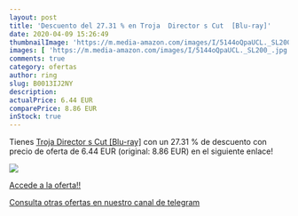 ```yaml
---
layout: post
title: 'Descuento del 27.31 % en Troja  Director s Cut  [Blu-ray]'
date: 2020-04-09 15:26:49
thumbnailImage: 'https://m.media-amazon.com/images/I/5144oQpaUCL._SL200_.jpg'
images: [ 'https://m.media-amazon.com/images/I/5144oQpaUCL._SL200_.jpg' ]
comments: true
category: ofertas
author: ring
slug: B0013IJ2NY
description:
actualPrice: 6.44 EUR
comparePrice: 8.86 EUR
inStock: true
---
```


Tienes [Troja  Director s Cut  [Blu-ray]](https://www.amazon.com/dp/B0013IJ2NY/?tag=redken08-20) con un 27.31 % de descuento con precio de oferta de 6.44 EUR (original: 8.86 EUR) en el siguiente enlace!

[![](https://m.media-amazon.com/images/I/5144oQpaUCL._SL200_.jpg)](https://www.amazon.com/dp/B0013IJ2NY/?tag=redken08-20)

[Accede a la oferta!!](https://www.amazon.com/dp/B0013IJ2NY/?tag=redken08-20)

[Consulta otras ofertas en nuestro canal de telegram](https://t.me/s/ofertas25)
